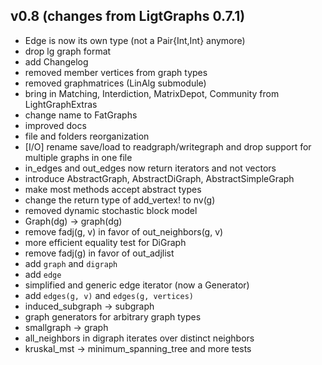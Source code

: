 ## v0.8 (changes from LigtGraphs 0.7.1)
- Edge is now its own type (not a Pair{Int,Int} anymore)
- drop lg graph format
- add Changelog
- removed member vertices from graph types
- removed graphmatrices (LinAlg submodule)
- bring in Matching, Interdiction, MatrixDepot, Community from LightGraphExtras
- change name to FatGraphs
- improved docs
- file and folders reorganization
- [I/O] rename save/load to readgraph/writegraph and drop support for multiple graphs in one file
- in_edges and out_edges now return iterators and not vectors
- introduce AbstractGraph, AbstractDiGraph, AbstractSimpleGraph
- make most methods accept abstract types
- change the return type of add_vertex! to nv(g)
- removed dynamic stochastic block model
- Graph(dg) -> graph(dg)
- remove fadj(g, v) in favor of out_neighbors(g, v)
- more efficient equality test for DiGraph
- remove fadj(g) in favor of out_adjlist
- add `graph` and `digraph`
- add `edge`
- simplified and generic edge iterator (now a Generator)
- add `edges(g, v)` and `edges(g, vertices)`
- induced_subgraph -> subgraph
- graph generators for arbitrary graph types
- smallgraph -> graph
- all_neighbors in digraph iterates over distinct neighbors
- kruskal_mst -> minimum_spanning_tree and more tests
